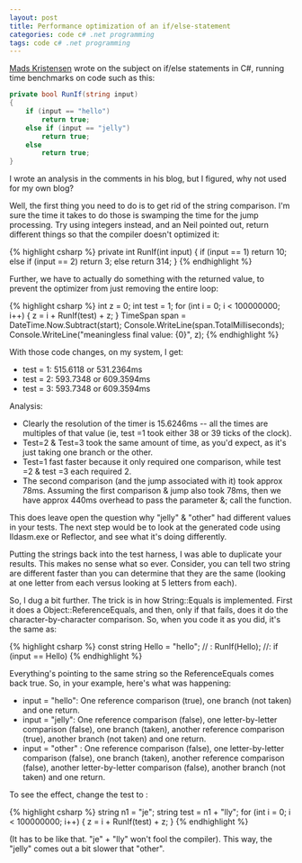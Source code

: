 ```yaml
---
layout: post
title: Performance optimization of an if/else-statement
categories: code c# .net programming
tags: code c# .net programming
---
```

[Mads Kristensen](http://madskristensen.net/post/Performance-optimization-of-an-ifelse-statement.aspx) wrote on the subject on if/else statements in C#, running time benchmarks on code such as this:

```csharp
private bool RunIf(string input)
{
	if (input == "hello")
		return true;
	else if (input == "jelly")
		return true;
	else
		return true;
}
```

I wrote an analysis in the comments in his blog, but I figured, why not used for my own blog? 

Well, the first thing you need to do is to get rid of the string comparison. I'm sure the time it takes to do those is swamping the time for the jump processing. Try using integers instead, and an Neil pointed out, return different things so that the compiler doesn't optimized it: 

{% highlight csharp %}
private int RunIf(int input) 
{ 
	if (input == 1) 
		return 10; 
	else if (input == 2) 
		return 3; 
	else 
		return 314; 
} 
{% endhighlight %}

Further, we have to actually do something with the returned value, to prevent the optimizer from just removing the entire loop: 
	
{% highlight csharp %}
int z = 0; 
int test = 1; 
for (int i = 0; i < 100000000; i++) 
{ 
	z = i + RunIf(test) + z; 
} 
TimeSpan span = DateTime.Now.Subtract(start); 
Console.WriteLine(span.TotalMilliseconds); 
Console.WriteLine("meaningless final value: {0}", z); 
{% endhighlight %}

With those code changes, on my system, I get: 

 * test = 1: 515.6118 or 531.2364ms 
 * test = 2: 593.7348 or 609.3594ms
 * test = 3: 593.7348 or 609.3594ms
 
Analysis: 

 *  Clearly the resolution of the timer is 15.6246ms -- all the times are multiples of that value (ie, test =1 took either 38 or 39 ticks of the clock). 
 *  Test=2 & Test=3 took the same amount of time, as you'd expect, as it's just taking one branch or the other. 
 * Test=1 fast faster because it only required one comparison, while test =2 & test =3 each required 2. 
 *  The second comparison (and the jump associated with it) took approx 78ms. Assuming the first comparison & jump also took 78ms, then we have approx 440ms overhead to pass the parameter &; call the function. 

This does leave open the question why "jelly" & "other" had different values in your tests. The next step would be to look at the generated code using Ildasm.exe or Reflector, and see what it's doing differently.

Putting the strings back into the test harness, I was able to duplicate your results. This makes no sense what so ever. Consider, you can tell two string are different faster than you can determine that they are the same (looking at one letter from each versus looking at 5 letters from each). 

So, I dug a bit further. The trick is in how String::Equals is implemented. First it does a Object::ReferenceEquals, and then, only if that fails, does it do the character-by-character comparison. So, when you code it as you did, it's the same as: 

{% highlight csharp %}
const string Hello = "hello"; 
// : 
RunIf(Hello); 
//: 
if (input == Hello)	
{% endhighlight %}

Everything's pointing to the same string so the ReferenceEquals comes back true. So, in your example, here's what was happening: 

 * input = "hello": One reference comparison (true), one branch (not taken) and one return. 
 * input = "jelly": One reference comparison (false), one letter-by-letter comparison (false), one branch (taken), another reference comparison (true), another branch (not taken) and one return. 
 * input = "other" : One reference comparison (false), one letter-by-letter comparison (false), one branch (taken), another reference comparison (false), another letter-by-letter comparison (false), another branch (not taken) and one return. 
 
 To see the effect, change the test to :  

{% highlight csharp %}
string n1 = "je"; 
string test = n1 + "lly"; 
for (int i = 0; i < 100000000; i++) 
{ 
	z = i + RunIf(test) + z; 
} 
{% endhighlight %}
	
(It has to be like that. "je" + "lly" won't fool the compiler). This way, the "jelly" comes out a bit slower that "other". 
